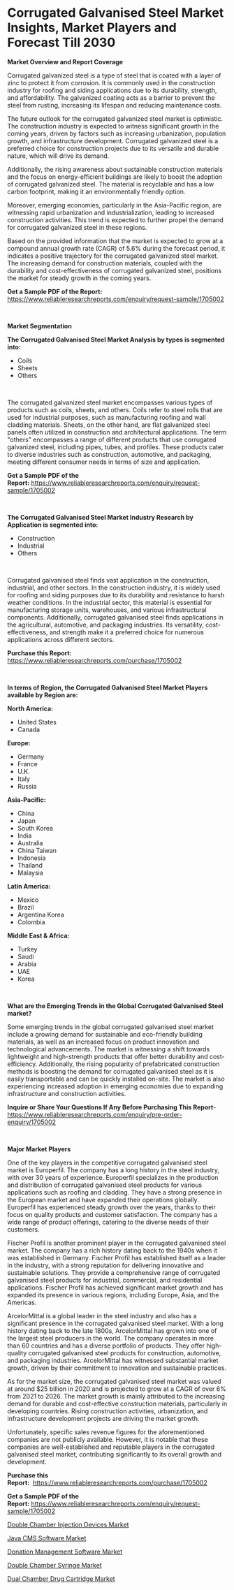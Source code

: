 <p><h1>Corrugated Galvanised Steel Market Insights, Market Players and Forecast Till 2030</h1></p><p><strong>Market Overview and Report Coverage</strong></p>
<p><p>Corrugated galvanized steel is a type of steel that is coated with a layer of zinc to protect it from corrosion. It is commonly used in the construction industry for roofing and siding applications due to its durability, strength, and affordability. The galvanized coating acts as a barrier to prevent the steel from rusting, increasing its lifespan and reducing maintenance costs.</p><p>The future outlook for the corrugated galvanized steel market is optimistic. The construction industry is expected to witness significant growth in the coming years, driven by factors such as increasing urbanization, population growth, and infrastructure development. Corrugated galvanized steel is a preferred choice for construction projects due to its versatile and durable nature, which will drive its demand.</p><p>Additionally, the rising awareness about sustainable construction materials and the focus on energy-efficient buildings are likely to boost the adoption of corrugated galvanized steel. The material is recyclable and has a low carbon footprint, making it an environmentally friendly option.</p><p>Moreover, emerging economies, particularly in the Asia-Pacific region, are witnessing rapid urbanization and industrialization, leading to increased construction activities. This trend is expected to further propel the demand for corrugated galvanized steel in these regions.</p><p>Based on the provided information that the market is expected to grow at a compound annual growth rate (CAGR) of 5.6% during the forecast period, it indicates a positive trajectory for the corrugated galvanized steel market. The increasing demand for construction materials, coupled with the durability and cost-effectiveness of corrugated galvanized steel, positions the market for steady growth in the coming years.</p></p>
<p><strong>Get a Sample PDF of the Report:</strong> <a href="https://www.reliableresearchreports.com/enquiry/request-sample/1705002">https://www.reliableresearchreports.com/enquiry/request-sample/1705002</a></p>
<p>&nbsp;</p>
<p><strong>Market Segmentation</strong></p>
<p><strong>The Corrugated Galvanised Steel Market Analysis by types is segmented into:</strong></p>
<p><ul><li>Coils</li><li>Sheets</li><li>Others</li></ul></p>
<p>&nbsp;</p>
<p><p>The corrugated galvanized steel market encompasses various types of products such as coils, sheets, and others. Coils refer to steel rolls that are used for industrial purposes, such as manufacturing roofing and wall cladding materials. Sheets, on the other hand, are flat galvanized steel panels often utilized in construction and architectural applications. The term "others" encompasses a range of different products that use corrugated galvanized steel, including pipes, tubes, and profiles. These products cater to diverse industries such as construction, automotive, and packaging, meeting different consumer needs in terms of size and application.</p></p>
<p><strong>Get a Sample PDF of the Report:</strong>&nbsp;<a href="https://www.reliableresearchreports.com/enquiry/request-sample/1705002">https://www.reliableresearchreports.com/enquiry/request-sample/1705002</a></p>
<p>&nbsp;</p>
<p><strong>The Corrugated Galvanised Steel Market Industry Research by Application is segmented into:</strong></p>
<p><ul><li>Construction</li><li>Industrial</li><li>Others</li></ul></p>
<p>&nbsp;</p>
<p><p>Corrugated galvanised steel finds vast application in the construction, industrial, and other sectors. In the construction industry, it is widely used for roofing and siding purposes due to its durability and resistance to harsh weather conditions. In the industrial sector, this material is essential for manufacturing storage units, warehouses, and various infrastructural components. Additionally, corrugated galvanised steel finds applications in the agricultural, automotive, and packaging industries. Its versatility, cost-effectiveness, and strength make it a preferred choice for numerous applications across different sectors.</p></p>
<p><strong>Purchase this Report:</strong>&nbsp; <a href="https://www.reliableresearchreports.com/purchase/1705002">https://www.reliableresearchreports.com/purchase/1705002</a></p>
<p>&nbsp;</p>
<p><strong>In terms of Region, the Corrugated Galvanised Steel Market Players available by Region are:</strong></p>
<p>
    <p> <strong> North America: </strong>
        <ul>
            <li>United States</li>
            <li>Canada</li>
        </ul>
        </p> 
    <p> <strong> Europe: </strong>
        <ul>
            <li>Germany</li>
            <li>France</li>
            <li>U.K.</li>
            <li>Italy</li>
            <li>Russia</li>
        </ul>
        </p> 
    <p> <strong> Asia-Pacific: </strong>
        <ul>
            <li>China</li>
            <li>Japan</li>
            <li>South Korea</li>
            <li>India</li>
            <li>Australia</li>
            <li>China Taiwan</li>
            <li>Indonesia</li>
            <li>Thailand</li>
            <li>Malaysia</li>
        </ul>
        </p> 
    <p> <strong> Latin America: </strong>
        <ul>
            <li>Mexico</li>
            <li>Brazil</li>
            <li>Argentina Korea</li>
            <li>Colombia</li>
        </ul>
        </p> 
    <p> <strong> Middle East & Africa: </strong>
        <ul>
            <li>Turkey</li>
            <li>Saudi</li>
            <li>Arabia</li>
            <li>UAE</li>
            <li>Korea</li>
        </ul>
    </p>
    </p>
<p>&nbsp;</p>
<p><strong>What are the Emerging Trends in the Global Corrugated Galvanised Steel market?</strong></p>
<p><p>Some emerging trends in the global corrugated galvanised steel market include a growing demand for sustainable and eco-friendly building materials, as well as an increased focus on product innovation and technological advancements. The market is witnessing a shift towards lightweight and high-strength products that offer better durability and cost-efficiency. Additionally, the rising popularity of prefabricated construction methods is boosting the demand for corrugated galvanised steel as it is easily transportable and can be quickly installed on-site. The market is also experiencing increased adoption in emerging economies due to expanding infrastructure and construction activities.</p></p>
<p><strong>Inquire or Share Your Questions If Any Before Purchasing This Report</strong>- <a href="https://www.reliableresearchreports.com/enquiry/pre-order-enquiry/1705002">https://www.reliableresearchreports.com/enquiry/pre-order-enquiry/1705002</a></p>
<p>&nbsp;</p>
<p><strong>Major Market Players</strong></p>
<p><p>One of the key players in the competitive corrugated galvanised steel market is Europerfil. The company has a long history in the steel industry, with over 30 years of experience. Europerfil specializes in the production and distribution of corrugated galvanised steel products for various applications such as roofing and cladding. They have a strong presence in the European market and have expanded their operations globally. Europerfil has experienced steady growth over the years, thanks to their focus on quality products and customer satisfaction. The company has a wide range of product offerings, catering to the diverse needs of their customers.</p><p>Fischer Profil is another prominent player in the corrugated galvanised steel market. The company has a rich history dating back to the 1940s when it was established in Germany. Fischer Profil has established itself as a leader in the industry, with a strong reputation for delivering innovative and sustainable solutions. They provide a comprehensive range of corrugated galvanised steel products for industrial, commercial, and residential applications. Fischer Profil has achieved significant market growth and has expanded its presence in various regions, including Europe, Asia, and the Americas.</p><p>ArcelorMittal is a global leader in the steel industry and also has a significant presence in the corrugated galvanised steel market. With a long history dating back to the late 1800s, ArcelorMittal has grown into one of the largest steel producers in the world. The company operates in more than 60 countries and has a diverse portfolio of products. They offer high-quality corrugated galvanised steel products for construction, automotive, and packaging industries. ArcelorMittal has witnessed substantial market growth, driven by their commitment to innovation and sustainable practices.</p><p>As for the market size, the corrugated galvanised steel market was valued at around $25 billion in 2020 and is projected to grow at a CAGR of over 6% from 2021 to 2026. The market growth is mainly attributed to the increasing demand for durable and cost-effective construction materials, particularly in developing countries. Rising construction activities, urbanization, and infrastructure development projects are driving the market growth.</p><p>Unfortunately, specific sales revenue figures for the aforementioned companies are not publicly available. However, it is notable that these companies are well-established and reputable players in the corrugated galvanised steel market, contributing significantly to its overall growth and development.</p></p>
<p><strong>Purchase this Report:</strong>&nbsp;&nbsp;<a href="https://www.reliableresearchreports.com/purchase/1705002">https://www.reliableresearchreports.com/purchase/1705002</a></p>
<p></p>
<p><strong>Get a Sample PDF of the Report:</strong>&nbsp;<a href="https://www.reliableresearchreports.com/enquiry/request-sample/1705002">https://www.reliableresearchreports.com/enquiry/request-sample/1705002</a></p>
<p><p><a href="https://www.linkedin.com/pulse/double-chamber-injection-devices-market-challenges-gsjue/">Double Chamber Injection Devices Market</a></p><p><a href="https://medium.com/@marcoslemke2023/java-cms-software-market-size-market-outlook-and-market-forecast-2023-to-2030-68ce285b9f40">Java CMS Software Market</a></p><p><a href="https://medium.com/@siennaferry2023/analyzing-donation-management-software-market-global-industry-perspective-and-forecast-2023-to-56203c8ba328">Donation Management Software Market</a></p><p><a href="https://www.linkedin.com/pulse/double-chamber-syringe-market-size-share-global-analysis-3aw3e/">Double Chamber Syringe Market</a></p><p><a href="https://www.linkedin.com/pulse/dual-chamber-drug-cartridge-market-size-2023-2030-global-zhuxe/">Dual Chamber Drug Cartridge Market</a></p></p>